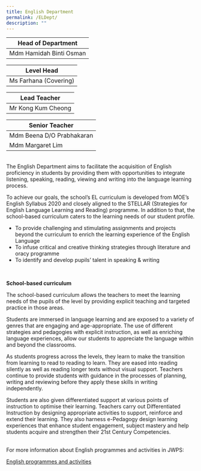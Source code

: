```yaml
---
title: English Department
permalink: /ELDept/
description: ""
---
```

| Head of Department |
| --- |
| Mdm Hamidah Binti Osman |<br>

  

| Level Head |
| --- |
| Ms Farhana (Covering) |<br>

 
| Lead Teacher |
| --- |
| Mr Kong Kum Cheong |<br> 

| Senior Teacher |
| --- |
| Mdm Beena D/O Prabhakaran
| Mdm Margaret Lim

<br>
The English Department aims to facilitate the acquisition of English proficiency in students by providing them with opportunities to integrate listening, speaking, reading, viewing and writing into the language learning process.
<br>

To achieve our goals, the school’s EL curriculum is developed from MOE’s English Syllabus 2020 and closely aligned to the STELLAR (Strategies for English Language Learning and Reading) programme. In addition to that, the school-based curriculum caters to the learning needs of our student profile.
<br>

* To provide challenging and stimulating assignments and projects beyond the curriculum to enrich the learning experience of the English Language
* To infuse critical and creative thinking strategies through literature and oracy programme
* To identify and develop pupils’ talent in speaking & writing

<br>

**School-based curriculum**

The school-based curriculum allows the teachers to meet the learning needs of the pupils of the level by providing explicit teaching and targeted practice in those areas.<br>

Students are immersed in language learning and are exposed to a variety of genres that are engaging and age-appropriate. The use of different strategies and pedagogies with explicit instruction, as well as enriching language experiences, allow our students to appreciate the language within and beyond the classrooms.<br>

As students progress across the levels, they learn to make the transition from learning to read to reading to learn. They are eased into reading silently as well as reading longer texts without visual support. Teachers continue to provide students with guidance in the processes of planning, writing and reviewing before they apply these skills in writing independently.<br>

Students are also given differentiated support at various points of instruction to optimise their learning. Teachers carry out Differentiated Instruction by designing appropriate activities to support, reinforce and extend their learning. They also harness e-Pedagogy design learning experiences that enhance student engagement, subject mastery and help students acquire and strengthen their 21st Century Competencies.


<br>
For more information about English programmes and activities in JWPS:

[English programmes and activities](/ELprogram)